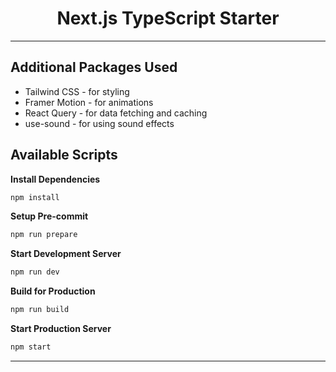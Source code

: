 <h1 align="center">
  Next.js TypeScript Starter
</h1>

---

## Additional Packages Used

- Tailwind CSS - for styling
- Framer Motion - for animations
- React Query - for data fetching and caching
- use-sound - for using sound effects

## Available Scripts

**Install Dependencies**

```bash
npm install
```

**Setup Pre-commit**

```bash
npm run prepare
```

**Start Development Server**

```bash
npm run dev
```

**Build for Production**

```bash
npm run build
```

**Start Production Server**

```bash
npm start
```

---

